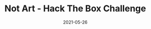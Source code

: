 ---
layout: single
title: '<span class="hackthebox">Not Art - Hack The Box Challenge</span>'
excerpt: "Not Art is a stegonography challenge which includes steganography merged with scripting and image processing"
date: 2021-05-26
header:
  teaser: /assets/images/htb-writeup-not-art/icon.png
  teaser_home_page: true
  icon: /assets/images/hackthebox.webp
categories:
  - hackthebox
  - challenge
tags:  
  - steganography
  - scripting
  - image-processing
toc: true
toc_label: "Content"
toc_sticky: true
show_time: false
layout: encrypted/not-art
permalink: "/htb-writeup-not-art"
show_time: false
---